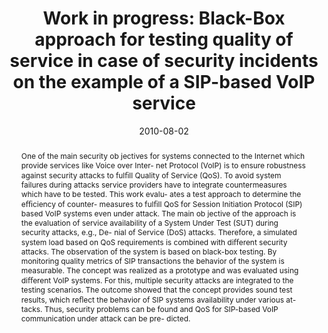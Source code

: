 ---
abstract: One of the main security ob jectives for systems connected  to the Internet
  which provide services like Voice over Inter-  net Protocol (VoIP) is to ensure
  robustness against security  attacks to ful&#64257;ll Quality of Service (QoS).
  To avoid system  failures during attacks service providers have to integrate  countermeasures
  which have to be tested. This work evalu-  ates a test approach to determine the
  e&#64259;ciency of counter-  measures to ful&#64257;ll QoS for Session Initiation
  Protocol (SIP)  based VoIP systems even under attack. The main ob jective  of the
  approach is the evaluation of service availability of a  System Under Test (SUT)
  during security attacks, e.g., De-  nial of Service (DoS) attacks. Therefore, a
  simulated system  load based on QoS requirements is combined with di&#64256;erent  security
  attacks. The observation of the system is based  on black-box testing. By monitoring
  quality metrics of SIP  transactions the behavior of the system is measurable. The  concept
  was realized as a prototype and was evaluated using  di&#64256;erent VoIP systems.
  For this, multiple security attacks  are integrated to the testing scenarios. The
  outcome showed  that the concept provides sound test results, which re&#64258;ect  the
  behavior of SIP systems availability under various at-  tacks. Thus, security problems
  can be found and QoS for  SIP-based VoIP communication under attack can be pre-  dicted.
authors:
- Peter Steinbacher
- Florian Fankhauser
- Christian Schanes
- Thomas Grechenig
date: '2010-08-02'
featured: false
publication_types:
- '0'
publishDate: '2010-08-02'
title: 'Work in progress: Black-Box approach for testing quality of service in case
  of security incidents on the example of a SIP-based VoIP service'
url_pdf: ''
---